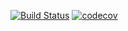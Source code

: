 [![Build Status](https://travis-ci.com/SergeyKarpen/servlet.svg?branch=master)](https://travis-ci.com/SergeyKarpen/servlet)
[![codecov](https://codecov.io/gh/SergeyKarpen/servlet/branch/master/graph/badge.svg?token=BLA2DRIFNH)](https://codecov.io/gh/SergeyKarpen/servlet)
